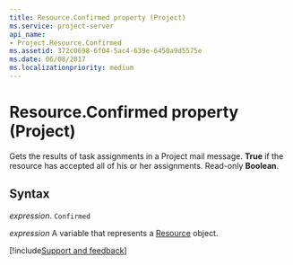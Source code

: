 ```yaml
---
title: Resource.Confirmed property (Project)
ms.service: project-server
api_name:
- Project.Resource.Confirmed
ms.assetid: 372c0698-6f04-5ac4-639e-6450a9d5575e
ms.date: 06/08/2017
ms.localizationpriority: medium
---
```



# Resource.Confirmed property (Project)

Gets the results of task assignments in a Project mail message. **True** if the resource has accepted all of his or her assignments. Read-only **Boolean**.


## Syntax

_expression_. `Confirmed`

_expression_ A variable that represents a [Resource](./Project.Resource.md) object.

[!include[Support and feedback](~/includes/feedback-boilerplate.md)]